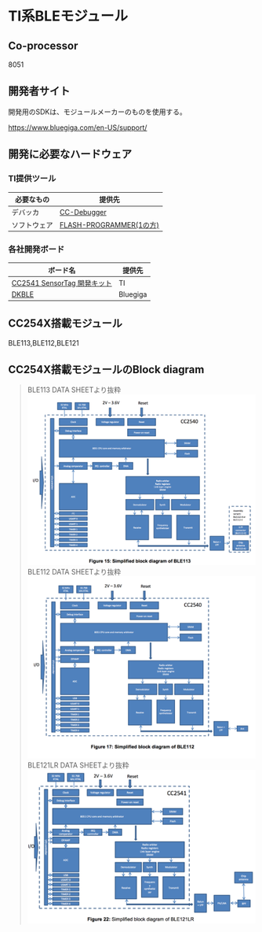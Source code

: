 # TI系BLEモジュール

## Co-processor
8051

## 開発者サイト

開発用のSDKは、モジュールメーカーのものを使用する。

https://www.bluegiga.com/en-US/support/

## 開発に必要なハードウェア



### TI提供ツール
| 必要なもの | 提供先 |
| -- | -- |
|デバッカ | [CC-Debugger](http://www.tij.co.jp/tool/jp/cc-debugger) |
|ソフトウェア|[FLASH-PROGRAMMER(1の方)](http://www.tij.co.jp/tool/jp/flash-programmer)|

### 各社開発ボード

| ボード名 | 提供先 |
| -- | -- |
| [CC2541 SensorTag 開発キット](http://www.tij.co.jp/tool/jp/cc2541dk-sensor#1) | TI |
| [DKBLE](https://www.bluegiga.com/en-US/products/ble113-bluetooth-smart-module/#devkits) | Bluegiga|

## CC254X搭載モジュール

BLE113,BLE112,BLE121

## CC254X搭載モジュールのBlock diagram
> BLE113 DATA SHEETより抜粋
![](image/block_ble113.png)
> BLE112 DATA SHEETより抜粋
>![](image/block_ble112.png)
> BLE121LR DATA SHEETより抜粋
>![](image/block_ble121.png)


